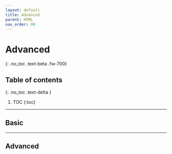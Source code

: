 ```yaml
---
layout: default
title: Advanced
parent: HTML
nav_order: 99
---
```


# Advanced
{: .no_toc .text-beta .fw-700}

## Table of contents
{: .no_toc .text-delta }

1. TOC
{:toc}

---

## Basic

---

## Advanced



    

